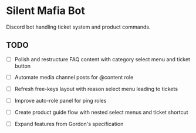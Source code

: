 # Silent Mafia Bot

Discord bot handling ticket system and product commands.

## TODO

- [ ] Polish and restructure FAQ content with category select menu and ticket button
- [ ] Automate media channel posts for @content role
- [ ] Refresh free-keys layout with reason select menu leading to tickets
- [ ] Improve auto-role panel for ping roles
- [ ] Create product guide flow with nested select menus and ticket shortcut
- [ ] Expand features from Gordon's specification

